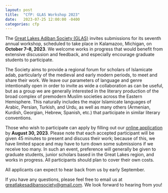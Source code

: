 ```yaml
---
layout: post
title:  "CfP: GLAS Workshop 2023"
date:   2023-07-25 12:00:00 -0400
categories: cfp
---
```


The [Great Lakes Adiban Society (GLAS)](https://greatlakesadiban.github.io/) invites submissions for its seventh annual workshop, scheduled to take place in Kalamazoo, Michigan, on **October 7–8, 2023**. We welcome works in progress that would benefit from extensive discussion and feedback, and especially encourage graduate students to participate.

The Society aims to provide a regional forum for scholars of Islamicate adab, particularly of the medieval and early modern periods, to meet and share their work. We leave our parameters of language and genre intentionally open in order to invite as wide a collaboration as can be useful, but as a group we are generally interested in the literary production of the broad complex of premodern Muslim societies across the Eastern Hemisphere. This naturally includes the major Islamicate languages of Arabic, Persian, Turkish, and Urdu, as well as many others (Armenian, Kurdish, Georgian, Hebrew, Spanish, etc.) that participate in similar literary conventions.

Those who wish to participate can apply by filling out our [online application](https://forms.gle/cjbp5puuxcKzTC8FA) by **August 30, 2023**. Please note that each accepted participant will be given 45 minutes to present and discuss their work; because of this, we have limited space and may have to turn down some submissions if we receive too many. In such an event, preference will generally be given to graduate students, junior scholars based in the Great Lakes region, and works in progress. All participants should plan to cover their own costs.

All applicants can expect to hear back from us by early September.

If you have any questions, please feel free to email us at <greatlakesadibansociety@gmail.com>. We look forward to hearing from you!

